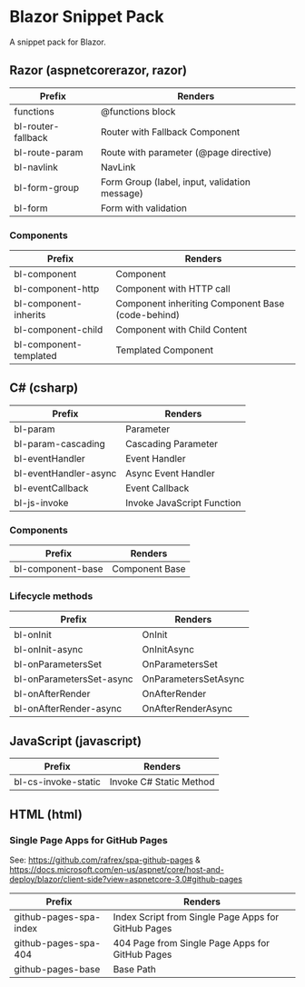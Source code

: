 # Blazor Snippet Pack

A snippet pack for Blazor.


## Razor (aspnetcorerazor, razor)

| Prefix             | Renders                                        |
|--------------------|------------------------------------------------|
| functions          | @functions block                               |
| bl-router-fallback | Router with Fallback Component                 |
| bl-route-param     | Route with parameter (@page directive) |
| bl-navlink         | NavLink                                        |
| bl-form-group      | Form Group (label, input, validation message)  |
| bl-form            | Form with validation                           |

### Components

| Prefix                 | Renders                                                        |
|------------------------|----------------------------------------------------------------|
| bl-component           | Component                                                      |
| bl-component-http      | Component with HTTP call                                       |
| bl-component-inherits  | Component inheriting Component Base (code-behind)              |
| bl-component-child     | Component with Child Content                                   |
| bl-component-templated | Templated Component                                            |


## C# (csharp)

| Prefix                | Renders                     |
|-----------------------|-----------------------------|
| bl-param              | Parameter                   |
| bl-param-cascading    | Cascading Parameter         |
| bl-eventHandler       | Event Handler               |
| bl-eventHandler-async | Async Event Handler         |
| bl-eventCallback      | Event Callback              |
| bl-js-invoke          | Invoke JavaScript Function  |

### Components

| Prefix            | Renders        |
|-------------------|----------------|
| bl-component-base | Component Base |

### Lifecycle methods

| Prefix                   | Renders              |
|--------------------------|----------------------|
| bl-onInit                | OnInit               |
| bl-onInit-async          | OnInitAsync          |
| bl-onParametersSet       | OnParametersSet      |
| bl-onParametersSet-async | OnParametersSetAsync |
| bl-onAfterRender         | OnAfterRender        |
| bl-onAfterRender-async   | OnAfterRenderAsync   |


## JavaScript (javascript)

| Prefix                      | Renders                     |
|-----------------------------|-----------------------------|
| bl-cs-invoke-static         | Invoke C# Static Method     |


## HTML (html)

### Single Page Apps for GitHub Pages

See: https://github.com/rafrex/spa-github-pages & https://docs.microsoft.com/en-us/aspnet/core/host-and-deploy/blazor/client-side?view=aspnetcore-3.0#github-pages

| Prefix                 | Renders                                               |
|------------------------|-------------------------------------------------------|
| github-pages-spa-index | Index Script from Single Page Apps for GitHub Pages   |
| github-pages-spa-404   | 404 Page from Single Page Apps for GitHub Pages       |
| github-pages-base      | Base Path                                             |